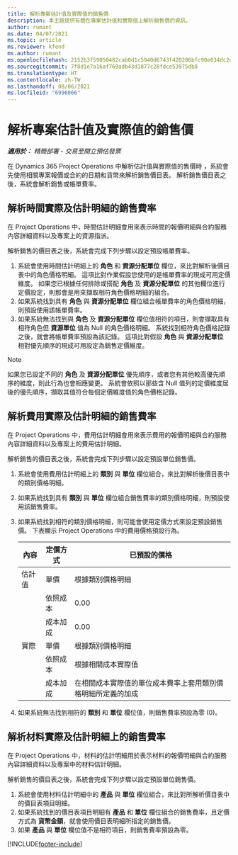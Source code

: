```yaml
---
title: 解析專案估計值及實際值的銷售價
description: 本主題提供有關在專案估計值和實際值上解析銷售價的資訊。
author: rumant
ms.date: 04/07/2021
ms.topic: article
ms.reviewer: kfend
ms.author: rumant
ms.openlocfilehash: 2152b3f59050482cab0d1c5940d6743f420206bfc90e034dc2d754df8bd513a5
ms.sourcegitcommit: 7f8d1e7a16af769adb43d1877c28fdce53975db8
ms.translationtype: HT
ms.contentlocale: zh-TW
ms.lasthandoff: 08/06/2021
ms.locfileid: "6996066"
---
```

# <a name="resolve-sales-prices-for-project-estimates-and-actuals"></a>解析專案估計值及實際值的銷售價

_**適用於：** 精簡部署 - 交易至開立預估發票_

在 Dynamics 365 Project Operations 中解析估計值與實際值的售價時 ，系統會先使用相關專案報價或合約的日期和貨幣來解析銷售價目表。 解析銷售價目表之後，系統會解析銷售或帳單費率。

## <a name="resolve-sales-rates-on-actual-and-estimate-lines-for-time"></a>解析時間實際及估計明細的銷售費率

在 Project Operations 中，時間估計明細會用來表示時間的報價明細與合約服務內容詳細資料以及專案上的資源指派。

解析銷售的價目表之後，系統會完成下列步驟以設定預設帳單費率。

1. 系統會使用時間估計明細上的 **角色** 和 **資源分配單位** 欄位，來比對解析後價目表中的角色價格明細。 這項比對作業假設您使用的是帳單費率的現成可用定價維度。 如果您已根據任何排除或搭配 **角色** 及 **資源分配單位** 的其他欄位進行定價設定，則那會是用來擷取相符角色價格明細的組合。
2. 如果系統找到具有 **角色** 與 **資源分配單位** 欄位組合帳單費率的角色價格明細，則預設使用該帳單費率。
3. 如果系統無法找到與 **角色** 及 **資源分配單位** 欄位值相符的項目，則會擷取具有相符角色但 **資源單位** 值為 Null 的角色價格明細。 系統找到相符角色價格記錄之後，就會將帳單費率預設為該記錄。 這項比對假設 **角色** 與 **資源分配單位** 相對優先順序的現成可用設定為銷售定價維度。

> [!NOTE]
> 如果您已設定不同的 **角色** 及 **資源分配單位** 優先順序，或者您有其他較高優先順序的維度，則此行為也會相應變更。 系統會依照以那些含 Null 值列的定價維度居後的優先順序，擷取其值符合每個定價維度值的角色價格記錄。

## <a name="resolve-sales-rates-on-actual-and-estimate-lines-for-expense"></a>解析費用實際及估計明細的銷售費率

在 Project Operations 中，費用估計明細會用來表示費用的報價明細與合約服務內容詳細資料以及專案上的費用估計明細。

解析銷售的價目表之後，系統會完成下列步驟以設定預設單位銷售價。

1. 系統會使用費用估計明細上的 **類別** 與 **單位** 欄位組合，來比對解析後價目表中的類別價格明細。
2. 如果系統找到具有 **類別** 與 **單位** 欄位組合銷售費率的類別價格明細，則預設使用該銷售費率。
3. 如果系統找到相符的類別價格明細，則可能會使用定價方式來設定預設銷售價。 下表顯示 Project Operations 中的費用價格預設行為。

    | 內容 | 定價方式 | 已預設的價格 |
    | --- | --- | --- |
    | 估計值 | 單價 | 根據類別價格明細 |
    | &nbsp; | 依照成本 | 0.00 |
    | &nbsp; | 成本加成 | 0.00 |
    | 實際 | 單價 | 根據類別價格明細 |
    | &nbsp; | 依照成本 | 根據相關成本實際值 |
    | &nbsp; | 成本加成 | 在相關成本實際值的單位成本費率上套用類別價格明細所定義的加成 |

4. 如果系統無法找到相符的 **類別** 和 **單位** 欄位值，則銷售費率預設為零 (0)。

## <a name="resolving-sales-rates-on-actual-and-estimate-lines-for-material"></a>解析材料實際及估計明細上的銷售費率

在 Project Operations 中，材料的估計明細用於表示材料的報價明細與合約服務內容詳細資料以及專案中的材料估計明細。

解析銷售的價目表之後，系統會完成下列步驟以設定預設單位銷售價。

1. 系統會使用材料估計明細中的 **產品** 與 **單位** 欄位組合，來比對所解析價目表中的價目表項目明細。
2. 如果系統找到的價目表項目明細有 **產品** 和 **單位** 欄位組合的銷售費率，且定價方式為 **貨幣金額**，就會使用價目表明細所指定的銷售價。
3. 如果 **產品** 與 **單位** 欄位值不是相符項目，則銷售費率預設為零。

[!INCLUDE[footer-include](../../includes/footer-banner.md)]
